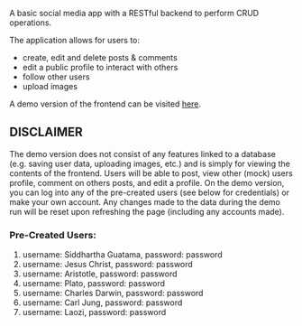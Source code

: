 A basic social media app with a RESTful backend to perform CRUD operations.

The application allows for users to:
- create, edit and delete posts & comments
- edit a public profile to interact with others
- follow other users
- upload images

A demo version of the frontend can be visited [here](https://mario-florio.github.io/social-media-app/).

## DISCLAIMER
The demo version does not consist of any features linked to a database (e.g. saving user data, uploading images, etc.) and is simply for viewing the contents of the frontend. Users will be able to post, view other (mock) users profile, comment on others posts, and edit a profile. On the demo version, you can log into any of the pre-created users (see below for credentials) or make your own account. Any changes made to the data during the demo run will be reset upon refreshing the page (including any accounts made).

### Pre-Created Users:

1. username: Siddhartha Guatama, password: password
2. username: Jesus Christ, password: password
3. username: Aristotle, password: password
4. username: Plato, password: password
5. username: Charles Darwin, password: password
6. username: Carl Jung, password: password
7. username: Laozi, password: password
